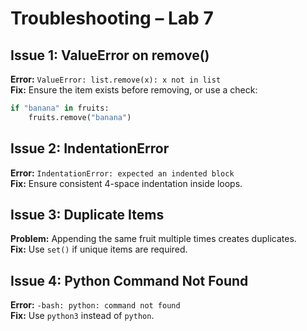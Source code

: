 # Troubleshooting – Lab 7

## Issue 1: ValueError on remove()
**Error:** `ValueError: list.remove(x): x not in list`  
**Fix:** Ensure the item exists before removing, or use a check:  
```python
if "banana" in fruits:
    fruits.remove("banana")
```

## Issue 2: IndentationError
**Error:** `IndentationError: expected an indented block`  
**Fix:** Ensure consistent 4-space indentation inside loops.

## Issue 3: Duplicate Items
**Problem:** Appending the same fruit multiple times creates duplicates.  
**Fix:** Use `set()` if unique items are required.

## Issue 4: Python Command Not Found
**Error:** `-bash: python: command not found`  
**Fix:** Use `python3` instead of `python`.
